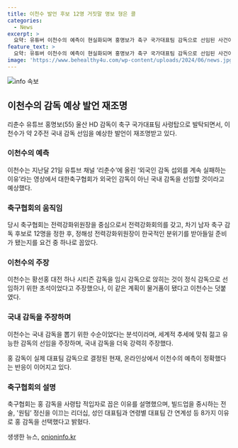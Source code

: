 ```yaml
---
title: 이천수 발언 후보 12명 거짓말 명보 형은 콜
categories:
  - News
excerpt: >
  요약: 유튜버 이천수의 예측이 현실화되며 홍명보가 축구 국가대표팀 감독으로 선임된 사건이 뜨거운 화제다. 이천수는 국내 감독을 예상하며 축구협회의 대표팀 감독에 외국인 대신 국내 감독을 선임할 것이라는 주장을 펼치고 있었다. 온라인에서는 이천수의 예측이 맞았다는 반응이 나오고 있다. 축구협회는 홍 감독을 대표팀 감독으로 내정한 이유에 대해 구체적으로 설명하고 있다.
feature_text: >
  요약: 유튜버 이천수의 예측이 현실화되며 홍명보가 축구 국가대표팀 감독으로 선임된 사건이 뜨거운 화제다. 이천수는 국내 감독을 예상하며 축구협회의 대표팀 감독에 외국인 대신 국내 감독을 선임할 것이라는 주장을 펼치고 있었다. 온라인에서는 이천수의 예측이 맞았다는 반응이 나오고 있다. 축구협회는 홍 감독을 대표팀 감독으로 내정한 이유에 대해 구체적으로 설명하고 있다.
image: 'https://www.behealthy4u.com/wp-content/uploads/2024/06/news.jpg'
---
```


<p><img src="https://www.behealthy4u.com/wp-content/uploads/2024/06/news.jpg" alt="info 속보" /></p>

<h2>이천수의 감독 예상 발언 재조명</h2>

<p data-ke-size="size16">리춘수 유튜브 홍명보(55) 울산 HD 감독이 축구 국가대표팀 사령탑으로 발탁되면서, 이천수가 약 2주전 국내 감독 선임을 예상한 발언이 재조명받고 있다.</p>

<h3>이천수의 예측</h3>

<p data-ke-size="size16">이천수는 지난달 21일 유튜브 채널 ‘리춘수’에 올린 ‘외국인 감독 섭외를 계속 실패하는 이유’라는 영상에서 대한축구협회가 외국인 감독이 아닌 국내 감독을 선임할 것이라고 예상했다.</p>

<h3>축구협회의 움직임</h3>

<p data-ke-size="size16">당시 축구협회는 전력강화위원장을 중심으로서 전력강화회의를 갖고, 차기 남자 축구 감독 후보로 12명을 정한 후, 정해성 전력강화위원장이 한국적인 분위기를 받아들일 준비가 됐는지를 요건 중 하나로 꼽았다.</p>

<h3>이천수의 주장</h3>

<p data-ke-size="size16">이천수는 황선홍 대전 하나 시티즌 감독을 임시 감독으로 앉히는 것이 정식 감독으로 선임하기 위한 초석이었다고 주장했으나, 이 같은 계획이 물거품이 됐다고 이천수는 덧붙였다.</p>

<h3>국내 감독을 주장하며</h3>

<p data-ke-size="size16">이천수는 국내 감독을 뽑기 위한 수순이었다는 분석이라며, 세계적 추세에 맞춰 젊고 유능한 감독의 선임을 주장하며, 국내 감독을 더욱 강력히 주장했다.</p>

<p data-ke-size="size16">홍 감독이 실제 대표팀 감독으로 결정된 현재, 온라인상에서 이천수의 예측이 정확했다는 반응이 이어지고 있다.</p>

<h3>축구협회의 설명</h3>

<p data-ke-size="size16">축구협회는 홍 감독을 사령탑 적입자로 꼽은 이유를 설명했으며, 빌드업을 중시하는 전술, '원팀’ 정신을 이끄는 리더십, 성인 대표팀과 연령별 대표팀 간 연계성 등 8가지 이유로 홍 감독을 선택했다고 밝혔다.</p>
생생한 뉴스, <a href="https://onioninfo.kr" rel="dofollow">onioninfo.kr</a>


